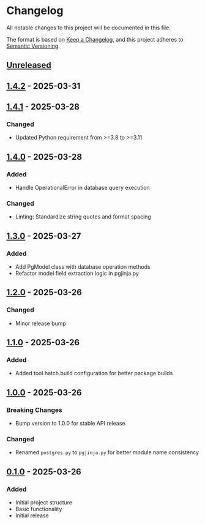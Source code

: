 # Changelog

All notable changes to this project will be documented in this file.

The format is based on [Keep a Changelog](https://keepachangelog.com/en/1.0.0/),
and this project adheres to [Semantic Versioning](https://semver.org/spec/v2.0.0.html).

## [Unreleased]

## [1.4.2] - 2025-03-31
## [1.4.1] - 2025-03-28

### Changed
- Updated Python requirement from >=3.8 to >=3.11

## [1.4.0] - 2025-03-28

### Added
- Handle OperationalError in database query execution

### Changed
- Linting: Standardize string quotes and format spacing

## [1.3.0] - 2025-03-27

### Added
- Add PgModel class with database operation methods
- Refactor model field extraction logic in pgjinja.py

## [1.2.0] - 2025-03-26

### Changed
- Minor release bump

## [1.1.0] - 2025-03-26

### Added
- Added tool.hatch.build configuration for better package builds

## [1.0.0] - 2025-03-26

### Breaking Changes
- Bump version to 1.0.0 for stable API release

### Changed
- Renamed `postgres.py` to `pgjinja.py` for better module name consistency

## [0.1.0] - 2025-03-26

### Added
- Initial project structure
- Basic functionality
- Initial release

[Unreleased]: https://github.com/tungph/pgjinja/compare/v1.4.2...HEAD
[1.4.2]: https://github.com/tungph/pgjinja/compare/v1.4.1...v1.4.2
[1.4.1]: https://github.com/tungph/pgjinja/compare/v1.4.0...v1.4.1
[1.4.0]: https://github.com/tungph/pgjinja/compare/v1.3.0...v1.4.0
[1.3.0]: https://github.com/tungph/pgjinja/compare/v1.2.0...v1.3.0
[1.2.0]: https://github.com/tungph/pgjinja/compare/v1.1.0...v1.2.0
[1.1.0]: https://github.com/tungph/pgjinja/compare/v1.0.0...v1.1.0
[1.0.0]: https://github.com/tungph/pgjinja/compare/v0.1.0...v1.0.0
[0.1.0]: https://github.com/tungph/pgjinja/releases/tag/v0.1.0

